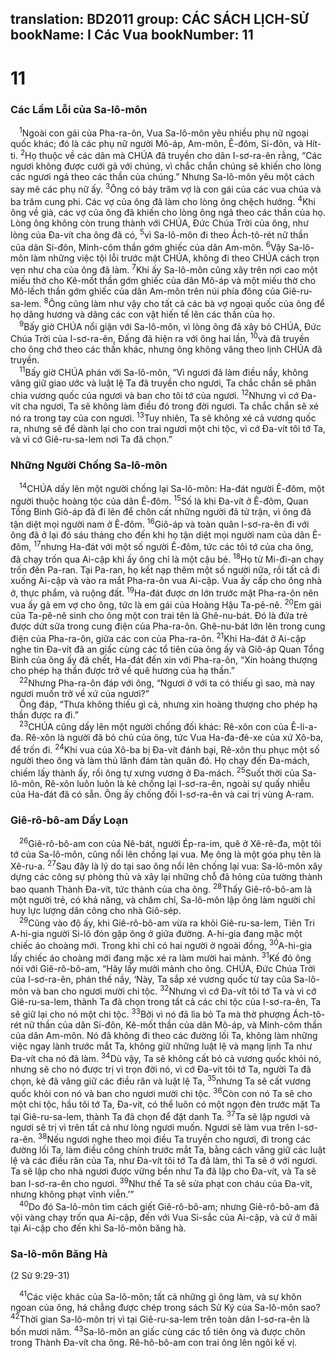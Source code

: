 translation: BD2011
group: CÁC SÁCH LỊCH-SỬ
bookName: I Các Vua 
bookNumber: 11
-------

<div class="title"><h1>11</h1><h3>Các Lầm Lỗi của Sa-lô-môn</h3></div>
<span class="verse 1vua_11_1"> <sup>1</sup>Ngoài con gái của Pha-ra-ôn, Vua Sa-lô-môn yêu nhiều phụ nữ ngoại quốc khác; đó là các phụ nữ người Mô-áp, Am-môn, Ê-đôm, Si-đôn, và Hít-ti. </span>
<span class="verse 1vua_11_2"><sup>2</sup>Họ thuộc về các dân mà CHÚA đã truyền cho dân I-sơ-ra-ên rằng, “Các ngươi không được cưới gả với chúng, vì chắc chắn chúng sẽ khiến cho lòng các ngươi ngả theo các thần của chúng.” Nhưng Sa-lô-môn yêu một cách say mê các phụ nữ ấy. </span>
<span class="verse 1vua_11_3"><sup>3</sup>Ông có bảy trăm vợ là con gái của các vua chúa và ba trăm cung phi. Các vợ của ông đã làm cho lòng ông chệch hướng. </span>
<span class="verse 1vua_11_4"><sup>4</sup>Khi ông về già, các vợ của ông đã khiến cho lòng ông ngả theo các thần của họ. Lòng ông không còn trung thành với CHÚA, Ðức Chúa Trời của ông, như lòng của Ða-vít cha ông đã có, </span>
<span class="verse 1vua_11_5"><sup>5</sup>vì Sa-lô-môn đi theo Ách-tô-rét nữ thần của dân Si-đôn, Minh-côm thần gớm ghiếc của dân Am-môn. </span>
<span class="verse 1vua_11_6"><sup>6</sup>Vậy Sa-lô-môn làm những việc tội lỗi trước mặt CHÚA, không đi theo CHÚA cách trọn vẹn như cha của ông đã làm. </span>
<span class="verse 1vua_11_7"><sup>7</sup>Khi ấy Sa-lô-môn cũng xây trên nơi cao một miếu thờ cho Kê-mốt thần gớm ghiếc của dân Mô-áp và một miếu thờ cho Mô-lếch thần gớm ghiếc của dân Am-môn trên núi phía đông của Giê-ru-sa-lem. </span>
<span class="verse 1vua_11_8"><sup>8</sup>Ông cũng làm như vậy cho tất cả các bà vợ ngoại quốc của ông để họ dâng hương và dâng các con vật hiến tế lên các thần của họ.<br/></span>
<span class="verse 1vua_11_9"> <sup>9</sup>Bấy giờ CHÚA nổi giận với Sa-lô-môn, vì lòng ông đã xây bỏ CHÚA, Ðức Chúa Trời của I-sơ-ra-ên, Ðấng đã hiện ra với ông hai lần, </span>
<span class="verse 1vua_11_10"><sup>10</sup>và đã truyền cho ông chớ theo các thần khác, nhưng ông không vâng theo lịnh CHÚA đã truyền.<br/></span>
<span class="verse 1vua_11_11"> <sup>11</sup>Bấy giờ CHÚA phán với Sa-lô-môn, “Vì ngươi đã làm điều nầy, không vâng giữ giao ước và luật lệ Ta đã truyền cho ngươi, Ta chắc chắn sẽ phân chia vương quốc của ngươi và ban cho tôi tớ của ngươi. </span>
<span class="verse 1vua_11_12"><sup>12</sup>Nhưng vì cớ Ða-vít cha ngươi, Ta sẽ không làm điều đó trong đời ngươi. Ta chắc chắn sẽ xé nó ra trong tay của con ngươi. </span>
<span class="verse 1vua_11_13"><sup>13</sup>Tuy nhiên, Ta sẽ không xé cả vương quốc ra, nhưng sẽ để dành lại cho con trai ngươi một chi tộc, vì cớ Ða-vít tôi tớ Ta, và vì cớ Giê-ru-sa-lem nơi Ta đã chọn.”<br/></span>
<div class="title"><h3>Những Người Chống Sa-lô-môn</h3></div>
<span class="verse 1vua_11_14"> <sup>14</sup>CHÚA dấy lên một người chống lại Sa-lô-môn: Ha-đát người Ê-đôm, một người thuộc hoàng tộc của dân Ê-đôm. </span>
<span class="verse 1vua_11_15"><sup>15</sup>Số là khi Ða-vít ở Ê-đôm, Quan Tổng Binh Giô-áp đã đi lên để chôn cất những người đã tử trận, vì ông đã tận diệt mọi người nam ở Ê-đôm. </span>
<span class="verse 1vua_11_16"><sup>16</sup>Giô-áp và toàn quân I-sơ-ra-ên đi với ông đã ở lại đó sáu tháng cho đến khi họ tận diệt mọi người nam của dân Ê-đôm, </span>
<span class="verse 1vua_11_17"><sup>17</sup>nhưng Ha-đát với một số người Ê-đôm, tức các tôi tớ của cha ông, đã chạy trốn qua Ai-cập khi ấy ông chỉ là một cậu bé. </span>
<span class="verse 1vua_11_18"><sup>18</sup>Họ từ Mi-đi-an chạy trốn đến Pa-ran. Tại Pa-ran, họ kết nạp thêm một số người nữa, rồi tất cả đi xuống Ai-cập và vào ra mắt Pha-ra-ôn vua Ai-cập. Vua ấy cấp cho ông nhà ở, thực phẩm, và ruộng đất. </span>
<span class="verse 1vua_11_19"><sup>19</sup>Ha-đát được ơn lớn trước mặt Pha-ra-ôn nên vua ấy gả em vợ cho ông, tức là em gái của Hoàng Hậu Ta-pê-nê. </span>
<span class="verse 1vua_11_20"><sup>20</sup>Em gái của Ta-pê-nê sinh cho ông một con trai tên là Ghê-nu-bát. Ðó là đứa trẻ được dứt sữa trong cung điện của Pha-ra-ôn. Ghê-nu-bát lớn lên trong cung điện của Pha-ra-ôn, giữa các con của Pha-ra-ôn. </span>
<span class="verse 1vua_11_21"><sup>21</sup>Khi Ha-đát ở Ai-cập nghe tin Ða-vít đã an giấc cùng các tổ tiên của ông ấy và Giô-áp Quan Tổng Binh của ông ấy đã chết, Ha-đát đến xin với Pha-ra-ôn, “Xin hoàng thượng cho phép hạ thần được trở về quê hương của hạ thần.”<br/></span>
<span class="verse 1vua_11_22"> <sup>22</sup>Nhưng Pha-ra-ôn đáp với ông, “Ngươi ở với ta có thiếu gì sao, mà nay ngươi muốn trở về xứ của ngươi?”<br/> Ông đáp, “Thưa không thiếu gì cả, nhưng xin hoàng thượng cho phép hạ thần được ra đi.”<br/></span>
<span class="verse 1vua_11_23"> <sup>23</sup>CHÚA cũng dấy lên một người chống đối khác: Rê-xôn con của Ê-li-a-đa. Rê-xôn là người đã bỏ chủ của ông, tức Vua Ha-đa-đê-xe của xứ Xô-ba, để trốn đi. </span>
<span class="verse 1vua_11_24"><sup>24</sup>Khi vua của Xô-ba bị Ða-vít đánh bại, Rê-xôn thu phục một số người theo ông và làm thủ lãnh đám tàn quân đó. Họ chạy đến Ða-mách, chiếm lấy thành ấy, rồi ông tự xưng vương ở Ða-mách. </span>
<span class="verse 1vua_11_25"><sup>25</sup>Suốt thời của Sa-lô-môn, Rê-xôn luôn luôn là kẻ chống lại I-sơ-ra-ên, ngoài sự quấy nhiễu của Ha-đát đã có sẵn. Ông ấy chống đối I-sơ-ra-ên và cai trị vùng A-ram.<br/></span>
<div class="title"><h3>Giê-rô-bô-am Dấy Loạn</h3></div>
<span class="verse 1vua_11_26"> <sup>26</sup>Giê-rô-bô-am con của Nê-bát, người Ép-ra-im, quê ở Xê-rê-đa, một tôi tớ của Sa-lô-môn, cũng nổi lên chống lại vua. Mẹ ông là một góa phụ tên là Xê-ru-a. </span>
<span class="verse 1vua_11_27"><sup>27</sup>Sau đây là lý do tại sao ông nổi lên chống lại vua: Sa-lô-môn xây dựng các công sự phòng thủ và xây lại những chỗ đã hỏng của tường thành bao quanh Thành Ða-vít, tức thành của cha ông. </span>
<span class="verse 1vua_11_28"><sup>28</sup>Thấy Giê-rô-bô-am là một người trẻ, có khả năng, và chăm chỉ, Sa-lô-môn lập ông làm người chỉ huy lực lượng dân công cho nhà Giô-sép.<br/></span>
<span class="verse 1vua_11_29"> <sup>29</sup>Cũng vào độ ấy, khi Giê-rô-bô-am vừa ra khỏi Giê-ru-sa-lem, Tiên Tri A-hi-gia người Si-lô đón gặp ông ở giữa đường. A-hi-gia đang mặc một chiếc áo choàng mới. Trong khi chỉ có hai người ở ngoài đồng, </span>
<span class="verse 1vua_11_30"><sup>30</sup>A-hi-gia lấy chiếc áo choàng mới đang mặc xé ra làm mười hai mảnh. </span>
<span class="verse 1vua_11_31"><sup>31</sup>Kế đó ông nói với Giê-rô-bô-am, “Hãy lấy mười mảnh cho ông. CHÚA, Ðức Chúa Trời của I-sơ-ra-ên, phán thế nầy, ‘Này, Ta sắp xé vương quốc từ tay của Sa-lô-môn và ban cho ngươi mười chi tộc. </span>
<span class="verse 1vua_11_32"><sup>32</sup>Nhưng vì cớ Ða-vít tôi tớ Ta và vì cớ Giê-ru-sa-lem, thành Ta đã chọn trong tất cả các chi tộc của I-sơ-ra-ên, Ta sẽ giữ lại cho nó một chi tộc. </span>
<span class="verse 1vua_11_33"><sup>33</sup>Bởi vì nó đã lìa bỏ Ta mà thờ phượng Ách-tô-rét nữ thần của dân Si-đôn, Kê-mốt thần của dân Mô-áp, và Minh-côm thần của dân Am-môn. Nó đã không đi theo các đường lối Ta, không làm những việc ngay lành trước mắt Ta, không giữ những luật lệ và mạng lịnh Ta như Ða-vít cha nó đã làm. </span>
<span class="verse 1vua_11_34"><sup>34</sup>Dù vậy, Ta sẽ không cất bỏ cả vương quốc khỏi nó, nhưng sẽ cho nó được trị vì trọn đời nó, vì cớ Ða-vít tôi tớ Ta, người Ta đã chọn, kẻ đã vâng giữ các điều răn và luật lệ Ta, </span>
<span class="verse 1vua_11_35"><sup>35</sup>nhưng Ta sẽ cất vương quốc khỏi con nó và ban cho ngươi mười chi tộc. </span>
<span class="verse 1vua_11_36"><sup>36</sup>Còn con nó Ta sẽ cho một chi tộc, hầu tôi tớ Ta, Ða-vít, có thể luôn có một ngọn đèn trước mặt Ta tại Giê-ru-sa-lem, thành Ta đã chọn để đặt danh Ta. </span>
<span class="verse 1vua_11_37"><sup>37</sup>Ta sẽ lập ngươi và ngươi sẽ trị vì trên tất cả như lòng ngươi muốn. Ngươi sẽ làm vua trên I-sơ-ra-ên. </span>
<span class="verse 1vua_11_38"><sup>38</sup>Nếu ngươi nghe theo mọi điều Ta truyền cho ngươi, đi trong các đường lối Ta, làm điều công chính trước mắt Ta, bằng cách vâng giữ các luật lệ và các điều răn của Ta, như Ða-vít tôi tớ Ta đã làm, thì Ta sẽ ở với ngươi. Ta sẽ lập cho nhà ngươi được vững bền như Ta đã lập cho Ða-vít, và Ta sẽ ban I-sơ-ra-ên cho ngươi. </span>
<span class="verse 1vua_11_39"><sup>39</sup>Như thế Ta sẽ sửa phạt con cháu của Ða-vít, nhưng không phạt vĩnh viễn.’”<br/></span>
<span class="verse 1vua_11_40"> <sup>40</sup>Do đó Sa-lô-môn tìm cách giết Giê-rô-bô-am; nhưng Giê-rô-bô-am đã vội vàng chạy trốn qua Ai-cập, đến với Vua Si-sắc của Ai-cập, và cứ ở mãi tại Ai-cập cho đến khi Sa-lô-môn băng hà.<br/></span>
<div class="title"><h3>Sa-lô-môn Băng Hà</h3><p>(2 Sử 9:29-31)</p></div>
<span class="verse 1vua_11_41"> <sup>41</sup>Các việc khác của Sa-lô-môn; tất cả những gì ông làm, và sự khôn ngoan của ông, há chẳng được chép trong sách Sử Ký của Sa-lô-môn sao? </span>
<span class="verse 1vua_11_42"><sup>42</sup>Thời gian Sa-lô-môn trị vì tại Giê-ru-sa-lem trên toàn dân I-sơ-ra-ên là bốn mươi năm. </span>
<span class="verse 1vua_11_43"><sup>43</sup>Sa-lô-môn an giấc cùng các tổ tiên ông và được chôn trong Thành Ða-vít cha ông. Rê-hô-bô-am con trai ông lên ngôi kế vị.<br/></span>
